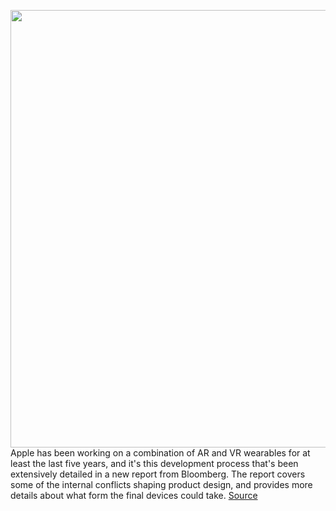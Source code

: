 <img src='https://cdn.vox-cdn.com/thumbor/glnc99Yo4I6-a66CFU1LYQ6tRXg=/0x0:2040x1360/1200x800/filters:focal(857x517:1183x843)/cdn.vox-cdn.com/uploads/chorus_image/image/66956891/acastro_180604_1777_apple_wwdc_0001.0.jpg' width='700px' /><br/>
Apple has been working on a combination of AR and VR wearables for at least the last five years, and it's this development process that's been extensively detailed in a new report from Bloomberg. The report covers some of the internal conflicts shaping product design, and provides more details about what form the final devices could take.
<a href='https://www.theverge.com/2020/6/19/21296674/apple-vr-ar-headset-glasses-external-hub-jony-ive-bloomberg-go-read-this'> Source <a/>